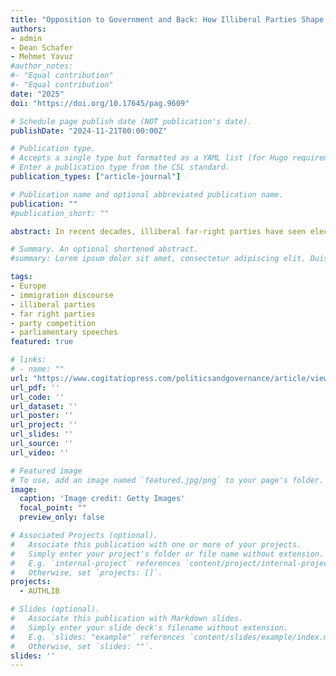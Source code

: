 ```yaml
---
title: "Opposition to Government and Back: How Illiberal Parties Shape Immigration Discourse and Party Competition"
authors:
- admin
- Dean Schafer
- Mehmet Yavuz
#author_notes:
#- "Equal contribution"
#- "Equal contribution"
date: "2025"
doi: "https://doi.org/10.17645/pag.9609"

# Schedule page publish date (NOT publication's date).
publishDate: "2024-11-21T00:00:00Z"

# Publication type.
# Accepts a single type but formatted as a YAML list (for Hugo requirements).
# Enter a publication type from the CSL standard.
publication_types: ["article-journal"]

# Publication name and optional abbreviated publication name.
publication: ""
#publication_short: ""

abstract: In recent decades, illiberal far-right parties have seen electoral success, reshaped European politics, challenged established norms, and accelerated shifts in political discourse. Thought to be isolated by a cordon sanitaire, these parties are increasingly normalized, gaining footholds in parliament and government—from coalition participation in Austria to majority rule in Hungary. As illiberal far-right parties gain access to power, a pressing question arises. How does their parliamentary and governmental participation influence both their discourse and that of mainstream parties? While we know that far-right parliamentary entry influences mainstream parties’ policy adaptations and strategic positioning, less is known about their systematic effects across countries or how governing responsibilities affect their discourse. Theories of issue competition suggest that parties adjust their stances to maintain voter support, but case studies have suggested diverging results. Leveraging a novel liberal–illiberal scale based on word embeddings and dictionaries, this study examines how far-right parties’ participation in parliaments and governments affects their own immigration discourse and that of mainstream parties by analyzing the interaction between 67 parties in eight European countries (Austria, Czechia, Estonia, Finland, Germany, Hungary, Italy, and Poland) over the last 15 years. Our findings show that mainstream parties, especially conservative ones, follow the shifts in the immigration discourse of far-right parties. Furthermore, we find that far-right parties minimally moderate their anti-immigration discourse when entering government and then radicalize again when they leave. The illiberal far-right therefore appears to have the net effect of pulling their country’s party system to the right on immigration. These findings clarify the consequences of illiberal party normalization for party competition, coalition strategies, and democratic stability in European politics. 

# Summary. An optional shortened abstract.
#summary: Lorem ipsum dolor sit amet, consectetur adipiscing elit. Duis posuere tellus ac convallis placerat. Proin tincidunt magna sed ex sollicitudin condimentum.

tags:
- Europe
- immigration discourse
- illiberal parties
- far right parties
- party competition
- parliamentary speeches
featured: true

# links:
# - name: ""
url: "https://www.cogitatiopress.com/politicsandgovernance/article/view/9609"
url_pdf: ''
url_code: ''
url_dataset: ''
url_poster: ''
url_project: ''
url_slides: ''
url_source: ''
url_video: ''

# Featured image
# To use, add an image named `featured.jpg/png` to your page's folder. 
image:
  caption: 'Image credit: Getty Images'
  focal_point: ""
  preview_only: false

# Associated Projects (optional).
#   Associate this publication with one or more of your projects.
#   Simply enter your project's folder or file name without extension.
#   E.g. `internal-project` references `content/project/internal-project/index.md`.
#   Otherwise, set `projects: []`.
projects: 
  - AUTHLIB

# Slides (optional).
#   Associate this publication with Markdown slides.
#   Simply enter your slide deck's filename without extension.
#   E.g. `slides: "example"` references `content/slides/example/index.md`.
#   Otherwise, set `slides: ""`.
slides: ''
---
```

